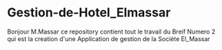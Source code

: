 # Gestion-de-Hotel_Elmassar
Bonjour M.Massar ce repository contient tout le travail du Breif Numero 2 qui est la creation d'une Application de gestion de la Sociéte El_Massar

